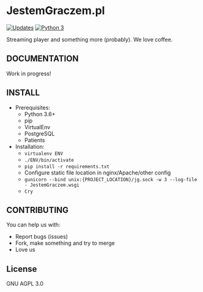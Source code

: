 # JestemGraczem.pl
[![Updates](https://pyup.io/repos/github/otlet/JestemGraczem.pl/shield.svg?token=bce824c2-2d11-467b-9aac-dd6ffd1c46db)](https://pyup.io/repos/github/otlet/JestemGraczem.pl/)
[![Python 3](https://pyup.io/repos/github/otlet/JestemGraczem.pl/python-3-shield.svg?token=bce824c2-2d11-467b-9aac-dd6ffd1c46db)](https://pyup.io/repos/github/otlet/JestemGraczem.pl/)

Streaming player and something more (probably). We love coffee.

## DOCUMENTATION
Work in progress!

## INSTALL
* Prerequisites:
    * Python 3.6+
    * pip
    * VirtualEnv
    * PostgreSQL
    * Patients
* Installation:
    * `virtualenv ENV`
    * `./ENV/bin/activate`
    * `pip install -r requirements.txt`
    * Configure static file location in nginx/Apache/other config
    * `gunicorn --bind unix:{PROJECT_LOCATION}/jg.sock -w 3 --log-file - JestemGraczem.wsgi`
    * `Cry`
    
## CONTRIBUTING
You can help us with:
* Report bugs (issues)
* Fork, make something and try to merge
* Love us
    
## License
GNU AGPL 3.0
